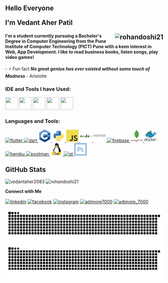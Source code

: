 <h2 >Hello Everyone 

   

 I'm Vedant Aher Patil <p align="left"> <img align = "right" src="https://komarev.com/ghpvc/?username=rohandoshi21&label=Profile%20views&color=0e75b6&style=flat" alt="rohandoshi21" /> </p> </h2>
<h4>I'm a student currently pursuing a Bachelor's Degree in Computer Engineering from the Pune Institute of Computer Technology (PICT) Pune with a keen interest in Web, App Development. I like to read business books, listen songs, play video games!</h4>
- ⚡ Fun fact <i><b>No great genius has ever existed without some touch of Madness </b></i> - Aristotle

### IDE and Tools I have Used:
<div>
<img height="40" width="40" src="https://img.icons8.com/color/48/000000/visual-studio-code-2019.png"/> 
 <img height="40" width="40" src="https://img.icons8.com/color/48/000000/pycharm.png"/>  
 <img height="40" width="40" src="https://static-00.iconduck.com/assets.00/clion-icon-256x256-zaezakn1.png"/>
 <img height="40" width="40" src="https://static-00.iconduck.com/assets.00/eclipse-icon-512x479-6ivkqawb.png"/>
 <img height="40" width="40" src="https://img.icons8.com/color/50/000000/git.png"/>
</div>

<h3 align="left">Languages and Tools:</h3>
<p align="left">
  
  <a href="https://flutter.dev" target="_blank"> 
  <img src="https://www.vectorlogo.zone/logos/flutterio/flutterio-icon.svg" alt="flutter" width="40" height="40"/> </a> 
  
  <a href="https://dart.dev" target="_blank"> 
  <img src="https://www.vectorlogo.zone/logos/dartlang/dartlang-icon.svg" alt="dart" width="40" height="40"/> </a>
  
  <a href="https://www.w3schools.com/cpp/" target="_blank"> 
  <img src="https://raw.githubusercontent.com/devicons/devicon/master/icons/cplusplus/cplusplus-original.svg" alt="cplusplus" width="40" height="40"/> </a> 
  
  <a href="https://www.python.org" target="_blank"> 
  <img src="https://raw.githubusercontent.com/devicons/devicon/master/icons/python/python-original.svg" alt="python" width="40" height="40"/> </a>
 
  <a href="https://developer.mozilla.org/en-US/docs/Web/JavaScript" target="_blank">
  <img src="https://raw.githubusercontent.com/devicons/devicon/master/icons/javascript/javascript-original.svg" alt="javascript" width="40" height="40"/> </a>
 
  <a href="https://nodejs.org" target="_blank"> 
  <img src="https://raw.githubusercontent.com/devicons/devicon/master/icons/nodejs/nodejs-original-wordmark.svg" alt="nodejs" width="40" height="40"/> </a>
 
  <a href="https://expressjs.com" target="_blank"> 
  <img src="https://raw.githubusercontent.com/devicons/devicon/master/icons/express/express-original-wordmark.svg" alt="express" width="40" height="40"/> </a>

  <a href="https://firebase.google.com/" target="_blank"> 
  <img src="https://www.vectorlogo.zone/logos/firebase/firebase-icon.svg" alt="firebase" width="40" height="40"/> </a>
 
  <a href="https://www.mongodb.com/" target="_blank">
  <img src="https://raw.githubusercontent.com/devicons/devicon/master/icons/mongodb/mongodb-original-wordmark.svg" alt="mongodb" width="40" height="40"/> </a>
 
  <a href="https://www.docker.com/" target="_blank">
  <img src="https://raw.githubusercontent.com/devicons/devicon/master/icons/docker/docker-original-wordmark.svg" alt="docker" width="40" height="40"/> </a> 
 
  <a href="https://heroku.com" target="_blank">
  <img src="https://www.vectorlogo.zone/logos/heroku/heroku-icon.svg" alt="heroku" width="40" height="40"/> </a>  
 
  <a href="https://postman.com" target="_blank"> 
  <img src="https://www.vectorlogo.zone/logos/getpostman/getpostman-icon.svg" alt="postman" width="40" height="40"/> </a>
 
  <a href="https://www.linux.org/" target="_blank">
  <img src="https://raw.githubusercontent.com/devicons/devicon/master/icons/linux/linux-original.svg" alt="linux" width="40" height="40"/> </a>
 
  <a href="https://www.qt.io/" target="_blank">
  <img src="https://upload.wikimedia.org/wikipedia/commons/0/0b/Qt_logo_2016.svg" alt="qt" width="40" height="40"/> </a>
  
  <a href="https://www.photoshop.com/en" target="_blank">
  <img src="https://raw.githubusercontent.com/devicons/devicon/master/icons/photoshop/photoshop-line.svg" alt="photoshop" width="40" height="40"/> </a> </p>
  

## GitHub Stats
<p align="center">
<div>
<img height = "180" width = "500" src="https://github-readme-stats.vercel.app/api?username=vedantaher2003&show_icons=true&theme=outrun" alt="vedantaher2083">
<img height = "180" width = "500" src="https://github-readme-stats.vercel.app/api/top-langs?username=rohandoshi21&show_icons=true&locale=en&layout=compact&theme=outrun" alt="rohandoshi21">
<!<img height = "180" width = "500" src="http://github-readme-streak-stats.herokuapp.com?user=RohanDoshi21&theme=buefy-dark&date_format=M%20j%5B%2C%20Y%5D" alt="rohandoshi21" />
</div>
</p>
<b>Connect with Me</b>









<p>
    <a href="https://www.linkedin.com/in/vedantaher031/" target="blank"><img align="center"
            src="https://cdn.iconscout.com/icon/free/png-64/linkedin-208-916919.png" alt="linkedin" height="40"
            width="40" /></a>
    <a href="https://www.hackerrank.com/vedantaher031" target="blank"><img align="center"
            src="https://cdn.iconscout.com/icon/free/png-64/hackerrank-3521478-2944922.png" alt="facebook" height="40"
            width="40" /></a>
    <a href="https://www.instagram.com/aherpatilvedant/" target="blank"><img align="center"
            src="https://cdn.iconscout.com/icon/free/png-64/instagram-216-721958.png" alt="instagram" height="40"
            width="40" /></a>
    <a href="https://www.codechef.com/users/vedantaher_31/" target="blank"><img align="center"
            src="https://cdn.jsdelivr.net/npm/simple-icons@3.1.0/icons/codechef.svg" alt="adimore7000" height="30" width="40" /></a>
   <a href="https://leetcode.com/vedantaher031/" target="blank"><img align="center" src="https://raw.githubusercontent.com/rahuldkjain/github-profile-readme-generator/master/src/images/icons/Social/leet-code.svg" alt="adimore_7000" height="30" width="40" /></a>
</p>


![snake gif](https://github.com/AdityaMore7000/AdityaMore7000/blob/output/github-snake.svg#gh-light-mode-only)
![snake gif](https://github.com/AdityaMore7000/AdityaMore7000/blob/output/github-snake-dark.svg#gh-dark-mode-only)




